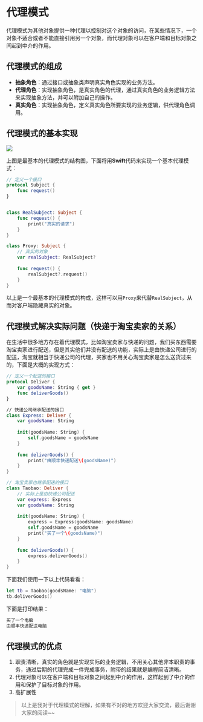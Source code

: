 # 代理模式

代理模式为其他对象提供一种代理以控制对这个对象的访问，在某些情况下，一个对象不适合或者不能直接引用另一个对象，而代理对象可以在客户端和目标对象之间起到中介的作用。

## 代理模式的组成

- **抽象角色**：通过接口或抽象类声明真实角色实现的业务方法。
- **代理角色**：实现抽象角色，是真实角色的代理，通过真实角色的业务逻辑方法来实现抽象方法，并可以附加自己的操作。
- **真实角色**：实现抽象角色，定义真实角色所要实现的业务逻辑，供代理角色调用。

## 代理模式的基本实现

![](http://imwcl.oss-cn-shanghai.aliyuncs.com/blog/%E8%AE%BE%E8%AE%A1%E6%A8%A1%E5%BC%8F/%E4%BB%A3%E7%90%86%E6%A8%A1%E5%BC%8F/Proxy.png)

上图是最基本的代理模式的结构图，下面将用**Swift**代码来实现一个基本代理模式：

```swift
// 定义一个接口
protocol Subject {
    func request()
}


class RealSubject: Subject {
    func request() {
        print("真实的请求")
    }
}

class Proxy: Subject {
    // 真实的对象
    var realSubject: RealSubject?
    
    func request() {
        realSubject?.request()
    }
}
```

以上是一个最基本的代理模式的构成，这样可以用`Proxy`来代替`RealSubject`，从而对客户端隐藏真实的对象。

## 代理模式解决实际问题（快递于淘宝卖家的关系）

在生活中很多地方存在着代理模式，比如淘宝卖家与快递的问题，我们买东西需要淘宝卖家进行配送，但是其实他们并没有配送的功能，实际上是由快递公司进行的配送，淘宝就相当于快递公司的代理，买家也不用关心淘宝卖家是怎么送货过来的，下面是大概的实现方式：

```swift
// 定义一个配送的接口
protocol Deliver {
    var goodsName: String { get }
    func deliverGoods()
}

// 快递公司继承配送的接口
class Express: Deliver {
    var goodsName: String
    
    init(goodsName: String) {
        self.goodsName = goodsName
    }
    
    func deliverGoods() {
        print("由顺丰快递配送\(goodsName)")
    }
}

// 淘宝卖家也继承配送的接口
class Taobao: Deliver {
    // 实际上是由快递公司配送
    var express: Express
    var goodsName: String
    
    init(goodsName: String) {
        express = Express(goodsName: goodsName)
        self.goodsName = goodsName
        print("买了一个\(goodsName)")
    }
    
    func deliverGoods() {
        express.deliverGoods()
    }
}
```

下面我们使用一下以上代码看看：

```swift
let tb = Taobao(goodsName: "电脑")
tb.deliverGoods()
```

下面是打印结果：

```swift
买了一个电脑
由顺丰快递配送电脑
```

## 代理模式的优点

1. 职责清晰，真实的角色就是实现实际的业务逻辑，不用关心其他非本职责的事务，通过后期的代理完成一件完成事务，附带的结果就是编程简洁清晰。
2. 代理对象可以在客户端和目标对象之间起到中介的作用，这样起到了中介的作用和保护了目标对象的作用。
3. 高扩展性

> 以上是我对于代理模式的理解，如果有不对的地方欢迎大家交流，最后谢谢大家的阅读~~